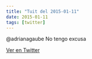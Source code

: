 ```yaml
---
title: "Tuit del 2015-01-11"
date: 2015-01-11
tags: [twitter]
---
```


@adrianagaube No tengo excusa



[Ver en Twitter](https://twitter.com/i/web/status/554403531722326016)
